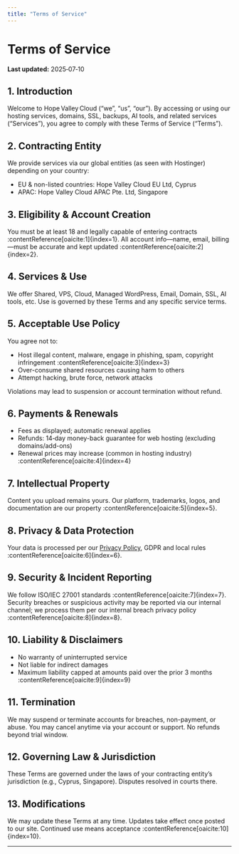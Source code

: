 ```yaml
---
title: "Terms of Service"
---
```


# Terms of Service

**Last updated:** 2025‑07‑10

## 1. Introduction  
Welcome to Hope Valley Cloud (“we”, “us”, “our”). By accessing or using our hosting services, domains, SSL, backups, AI tools, and related services (“Services”), you agree to comply with these Terms of Service (“Terms”).

## 2. Contracting Entity  
We provide services via our global entities (as seen with Hostinger) depending on your country:
- EU & non-listed countries: Hope Valley Cloud EU Ltd, Cyprus  
- APAC: Hope Valley Cloud APAC Pte. Ltd, Singapore

## 3. Eligibility & Account Creation  
You must be at least 18 and legally capable of entering contracts :contentReference[oaicite:1]{index=1}. All account info—name, email, billing—must be accurate and kept updated :contentReference[oaicite:2]{index=2}.

## 4. Services & Use  
We offer Shared, VPS, Cloud, Managed WordPress, Email, Domain, SSL, AI tools, etc. Use is governed by these Terms and any specific service terms.

## 5. Acceptable Use Policy  
You agree not to:
- Host illegal content, malware, engage in phishing, spam, copyright infringement :contentReference[oaicite:3]{index=3}  
- Over-consume shared resources causing harm to others  
- Attempt hacking, brute force, network attacks

Violations may lead to suspension or account termination without refund.

## 6. Payments & Renewals  
- Fees as displayed; automatic renewal applies  
- Refunds: 14‑day money-back guarantee for web hosting (excluding domains/add-ons)  
- Renewal prices may increase (common in hosting industry) :contentReference[oaicite:4]{index=4}

## 7. Intellectual Property  
Content you upload remains yours. Our platform, trademarks, logos, and documentation are our property :contentReference[oaicite:5]{index=5}.

## 8. Privacy & Data Protection  
Your data is processed per our [Privacy Policy](privacy-policy.md), GDPR and local rules :contentReference[oaicite:6]{index=6}.

## 9. Security & Incident Reporting  
We follow ISO/IEC 27001 standards :contentReference[oaicite:7]{index=7}. Security breaches or suspicious activity may be reported via our internal channel; we process them per our internal breach privacy policy :contentReference[oaicite:8]{index=8}.

## 10. Liability & Disclaimers  
- No warranty of uninterrupted service  
- Not liable for indirect damages  
- Maximum liability capped at amounts paid over the prior 3 months :contentReference[oaicite:9]{index=9}

## 11. Termination  
We may suspend or terminate accounts for breaches, non-payment, or abuse. You may cancel anytime via your account or support. No refunds beyond trial window.

## 12. Governing Law & Jurisdiction  
These Terms are governed under the laws of your contracting entity’s jurisdiction (e.g., Cyprus, Singapore). Disputes resolved in courts there.

## 13. Modifications  
We may update these Terms at any time. Updates take effect once posted to our site. Continued use means acceptance :contentReference[oaicite:10]{index=10}.

---

